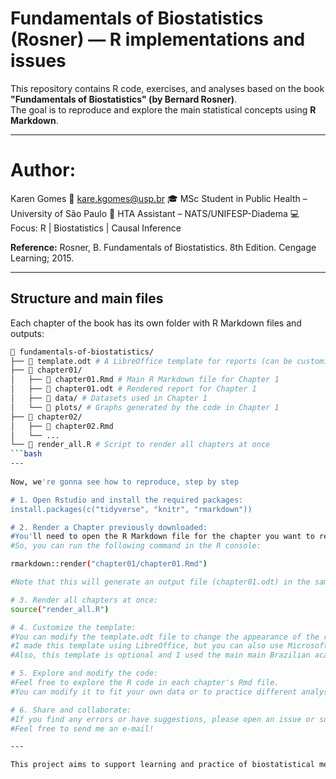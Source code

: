 # Fundamentals of Biostatistics (Rosner) — R implementations and issues

This repository contains R code, exercises, and analyses based on the book  
**"Fundamentals of Biostatistics" (by Bernard Rosner)**.  
The goal is to reproduce and explore the main statistical concepts using **R Markdown**.

---

# Author:
Karen Gomes
📧 kare.kgomes@usp.br
🎓 MSc Student in Public Health – University of São Paulo
🏥 HTA Assistant – NATS/UNIFESP-Diadema
💻 Focus: R | Biostatistics | Causal Inference

**Reference:**
Rosner, B. Fundamentals of Biostatistics. 8th Edition. Cengage Learning; 2015.

---

## Structure and main files

Each chapter of the book has its own folder with R Markdown files and outputs:

```bash
📁 fundamentals-of-biostatistics/
├── 📄 template.odt # A LibreOffice template for reports (can be customized and saved as .docx)
├── 📁 chapter01/
│   ├── 📄 chapter01.Rmd # Main R Markdown file for Chapter 1
│   ├── 📄 chapter01.odt # Rendered report for Chapter 1
│   ├── 📁 data/ # Datasets used in Chapter 1
│   └── 📁 plots/ # Graphs generated by the code in Chapter 1
├── 📁 chapter02/
│   ├── 📄 chapter02.Rmd
│   └── ...
└── 📄 render_all.R # Script to render all chapters at once
```bash 
---
  
Now, we're gonna see how to reproduce, step by step

# 1. Open Rstudio and install the required packages:
install.packages(c("tidyverse", "knitr", "rmarkdown"))

# 2. Render a Chapter previously downloaded:  
#You'll need to open the R Markdown file for the chapter you want to render, e.g., chapter01.Rmd
#So, you can run the following command in the R console:

rmarkdown::render("chapter01/chapter01.Rmd")

#Note that this will generate an output file (chapter01.odt) in the same folder.

# 3. Render all chapters at once:
source("render_all.R")

# 4. Customize the template:
#You can modify the template.odt file to change the appearance of the rendered reports.
#I made this template using LibreOffice, but you can also use Microsoft Word by saving it as .docx.
#Also, this template is optional and I used the main main Brazilian academic styles (Vancouver and sometimes ABNT).

# 5. Explore and modify the code:
#Feel free to explore the R code in each chapter's Rmd file.
#You can modify it to fit your own data or to practice different analyses.

# 6. Share and collaborate:
#If you find any errors or have suggestions, please open an issue or submit a pull request.
#Feel free to send me an e-mail!

---

This project aims to support learning and practice of biostatistical methods using R.